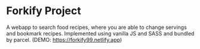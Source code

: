 ﻿# Forkify Project

A webapp to search food recipes, where you are able to change servings and bookmark recipes. Implemented using vanilla JS and SASS and bundled by parcel.
(DEMO: https://forkify99.netlify.app)
